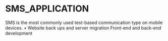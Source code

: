 # SMS_APPLICATION
SMS is the most commonly used test-based communication type on mobile
devices.
• Website back ups and server migration Front-end and back-end development
